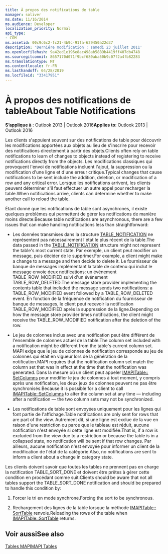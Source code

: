 ```yaml
---
title: À propos des notifications de table
manager: soliver
ms.date: 11/16/2014
ms.audience: Developer
localization_priority: Normal
api_type:
- COM
ms.assetid: 00c9c6c2-fc21-4b9c-91fa-629450a22d37
description: 'Derniére modification : samedi 23 juillet 2011'
ms.openlocfilehash: 9a42ed1e196e8ac498ab5889b4419ff407db4748
ms.sourcegitcommit: 8657170d071f9bcf680aba50b9c07f2a4fb82283
ms.translationtype: MT
ms.contentlocale: fr-FR
ms.lasthandoff: 04/28/2019
ms.locfileid: "33417951"
---
```

# <a name="about-table-notifications"></a><span data-ttu-id="9aed0-103">À propos des notifications de table</span><span class="sxs-lookup"><span data-stu-id="9aed0-103">About Table Notifications</span></span>

  
  
<span data-ttu-id="9aed0-104">**S’applique à** : Outlook 2013 | Outlook 2016</span><span class="sxs-lookup"><span data-stu-id="9aed0-104">**Applies to**: Outlook 2013 | Outlook 2016</span></span> 
  
<span data-ttu-id="9aed0-105">Les clients s'appuient souvent sur des notifications de table pour découvrir les modifications apportées aux objets au lieu de s'inscrire pour recevoir des notifications directement à partir des objets.</span><span class="sxs-lookup"><span data-stu-id="9aed0-105">Clients often rely on table notifications to learn of changes to objects instead of registering to receive notifications directly from the objects.</span></span> <span data-ttu-id="9aed0-106">Les modifications classiques qui provoquent l'envoi de notifications incluent l'ajout, la suppression ou la modification d'une ligne et d'une erreur critique.</span><span class="sxs-lookup"><span data-stu-id="9aed0-106">Typical changes that cause notifications to be sent include the addition, deletion, or modification of a row and any critical error.</span></span> <span data-ttu-id="9aed0-107">Lorsque les notifications arrivent, les clients peuvent déterminer s'il faut effectuer un autre appel pour recharger la table.</span><span class="sxs-lookup"><span data-stu-id="9aed0-107">When notifications arrive, clients can determine whether to make another call to reload the table.</span></span> 
  
<span data-ttu-id="9aed0-108">Étant donné que les notifications de table sont asynchrones, il existe quelques problèmes qui permettent de gérer les notifications de manière moins directe:</span><span class="sxs-lookup"><span data-stu-id="9aed0-108">Because table notifications are asynchronous, there are a few issues that can make handling notifications less than straightforward:</span></span>
  
- <span data-ttu-id="9aed0-109">Les données transmises dans la structure [TABLE_NOTIFICATION](table_notification.md) ne représentent pas nécessairement l'état le plus récent de la table.</span><span class="sxs-lookup"><span data-stu-id="9aed0-109">The data passed in the [TABLE_NOTIFICATION](table_notification.md) structure might not represent the table's most current state.</span></span> <span data-ttu-id="9aed0-110">Par exemple, un client peut modifier un message, puis décider de le supprimer.</span><span class="sxs-lookup"><span data-stu-id="9aed0-110">For example, a client might make a change to a message and then decide to delete it.</span></span> <span data-ttu-id="9aed0-111">Le fournisseur de banque de messages implémentant la table de contenu qui inclut le message envoie deux notifications: un événement TABLE_ROW_MODIFIED suivi d'un événement TABLE_ROW_DELETED.</span><span class="sxs-lookup"><span data-stu-id="9aed0-111">The message store provider implementing the contents table that included the message sends two notifications: a TABLE_ROW_MODIFIED event followed by a TABLE_ROW_DELETED event.</span></span> <span data-ttu-id="9aed0-112">En fonction de la fréquence de notification du fournisseur de banque de messages, le client peut recevoir la notification TABLE_ROW_MODIFIED après la suppression de la ligne.</span><span class="sxs-lookup"><span data-stu-id="9aed0-112">Depending on how the message store provider times notifications, the client might receive the TABLE_ROW_MODIFIED notification after the deletion of the row.</span></span> 
    
- <span data-ttu-id="9aed0-113">Le jeu de colonnes inclus avec une notification peut être différent de l'ensemble de colonnes actuel de la table.</span><span class="sxs-lookup"><span data-stu-id="9aed0-113">The column set included with a notification might be different from the table's current column set.</span></span> <span data-ttu-id="9aed0-114">MAPI exige que le jeu de colonnes de notification corresponde au jeu de colonnes qui était en vigueur lors de la génération de la notification.</span><span class="sxs-lookup"><span data-stu-id="9aed0-114">MAPI requires that the notification column set match the column set that was in effect at the time that the notification was generated.</span></span> <span data-ttu-id="9aed0-115">Dans la mesure où un client peut appeler [IMAPITable:: SetColumns](imapitable-setcolumns.md) pour modifier le jeu de colonnes à tout moment, y compris après une notification, les deux jeux de colonnes peuvent ne pas être synchronisés.</span><span class="sxs-lookup"><span data-stu-id="9aed0-115">Because it is possible for a client to call [IMAPITable::SetColumns](imapitable-setcolumns.md) to alter the column set at any time — including after a notification — the two column sets may not be synchronized.</span></span> 
    
- <span data-ttu-id="9aed0-116">Les notifications de table sont envoyées uniquement pour les lignes qui font partie de l'affichage.</span><span class="sxs-lookup"><span data-stu-id="9aed0-116">Table notifications are only sent for rows that are part of the view.</span></span> <span data-ttu-id="9aed0-117">Autrement dit, si une ligne est exclue de la vue en raison d'une restriction ou parce que le tableau est réduit, aucune notification n'est envoyée si cette ligne est modifiée.</span><span class="sxs-lookup"><span data-stu-id="9aed0-117">That is, if a row is excluded from the view due to a restriction or because the table is in a collapsed state, no notification will be sent if that row changes.</span></span> <span data-ttu-id="9aed0-118">Par ailleurs, aucune notification n'est envoyée pour informer un client de la modification de l'état de la catégorie.</span><span class="sxs-lookup"><span data-stu-id="9aed0-118">Also, no notifications are sent to inform a client about a change in category state.</span></span>
    
<span data-ttu-id="9aed0-119">Les clients doivent savoir que toutes les tables ne prennent pas en charge la notification TABLE_SORT_DONE et doivent être prêtes à gérer cette condition en procédant comme suit:</span><span class="sxs-lookup"><span data-stu-id="9aed0-119">Clients should be aware that not all tables support the TABLE_SORT_DONE notification and should be prepared to handle this condition by:</span></span>
  
1. <span data-ttu-id="9aed0-120">Forcer le tri en mode synchrone.</span><span class="sxs-lookup"><span data-stu-id="9aed0-120">Forcing the sort to be synchronous.</span></span>
    
2. <span data-ttu-id="9aed0-121">Rechargement des lignes de la table lorsque la méthode [IMAPITable:: SortTable](imapitable-sorttable.md) renvoie.</span><span class="sxs-lookup"><span data-stu-id="9aed0-121">Reloading the rows of the table when [IMAPITable::SortTable](imapitable-sorttable.md) returns.</span></span> 
    
## <a name="see-also"></a><span data-ttu-id="9aed0-122">Voir aussi</span><span class="sxs-lookup"><span data-stu-id="9aed0-122">See also</span></span>



[<span data-ttu-id="9aed0-123">Tables MAPI</span><span class="sxs-lookup"><span data-stu-id="9aed0-123">MAPI Tables</span></span>](mapi-tables.md)

